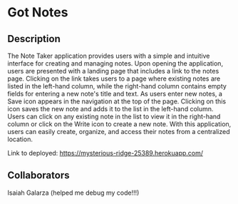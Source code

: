 # Got Notes

## Description

The Note Taker application provides users with a simple and intuitive interface for creating and managing notes. Upon opening the application, users are presented with a landing page that includes a link to the notes page. Clicking on the link takes users to a page where existing notes are listed in the left-hand column, while the right-hand column contains empty fields for entering a new note's title and text. As users enter new notes, a Save icon appears in the navigation at the top of the page. Clicking on this icon saves the new note and adds it to the list in the left-hand column. Users can click on any existing note in the list to view it in the right-hand column or click on the Write icon to create a new note. With this application, users can easily create, organize, and access their notes from a centralized location.

Link to deployed: https://mysterious-ridge-25389.herokuapp.com/

## Collaborators

Isaiah Galarza (helped me debug my code!!!)
